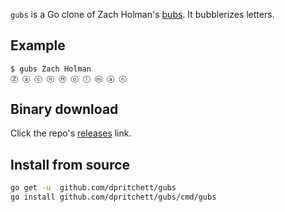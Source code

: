 `gubs` is a Go clone of Zach Holman's [bubs](https://github.com/holman/bubs). It bubblerizes letters.

## Example
```sh
$ gubs Zach Holman
Ⓩ ⓐ ⓒ ⓗ Ⓗ ⓞ ⓛ ⓜ ⓐ ⓝ 
```

## Binary download
Click the repo's [releases](https://github.com/shelltoys/gubs/releases) link.

## Install from source
```sh
go get -u  github.com/dpritchett/gubs
go install github.com/dpritchett/gubs/cmd/gubs
```
